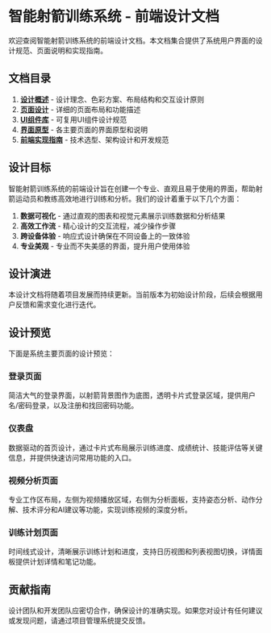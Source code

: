 # 智能射箭训练系统 - 前端设计文档

欢迎查阅智能射箭训练系统的前端设计文档。本文档集合提供了系统用户界面的设计规范、页面说明和实现指南。

## 文档目录

1. [**设计概述**](./README.md) - 设计理念、色彩方案、布局结构和交互设计原则
2. [**页面设计**](./pages.md) - 详细的页面布局和功能描述
3. [**UI组件库**](./components.md) - 可复用UI组件设计规范
4. [**界面原型**](./mockups.md) - 各主要页面的界面原型和说明
5. [**前端实现指南**](./implementation.md) - 技术选型、架构设计和开发规范

## 设计目标

智能射箭训练系统的前端设计旨在创建一个专业、直观且易于使用的界面，帮助射箭运动员和教练高效地进行训练和分析。我们的设计着重于以下几个方面：

1. **数据可视化** - 通过直观的图表和视觉元素展示训练数据和分析结果
2. **高效工作流** - 精心设计的交互流程，减少操作步骤
3. **跨设备体验** - 响应式设计确保在不同设备上的一致体验
4. **专业美观** - 专业而不失美感的界面，提升用户使用体验

## 设计演进

本设计文档将随着项目发展而持续更新。当前版本为初始设计阶段，后续会根据用户反馈和需求变化进行迭代。

## 设计预览

下面是系统主要页面的设计预览：

### 登录页面

简洁大气的登录界面，以射箭背景图作为底图，透明卡片式登录区域，提供用户名/密码登录，以及注册和找回密码功能。

### 仪表盘

数据驱动的首页设计，通过卡片式布局展示训练进度、成绩统计、技能评估等关键信息，并提供快速访问常用功能的入口。

### 视频分析页面

专业工作区布局，左侧为视频播放区域，右侧为分析面板，支持姿态分析、动作分解、技术评分和AI建议等功能，实现训练视频的深度分析。

### 训练计划页面

时间线式设计，清晰展示训练计划和进度，支持日历视图和列表视图切换，详情面板提供计划详情和笔记功能。

## 贡献指南

设计团队和开发团队应密切合作，确保设计的准确实现。如果您对设计有任何建议或发现问题，请通过项目管理系统提交反馈。 